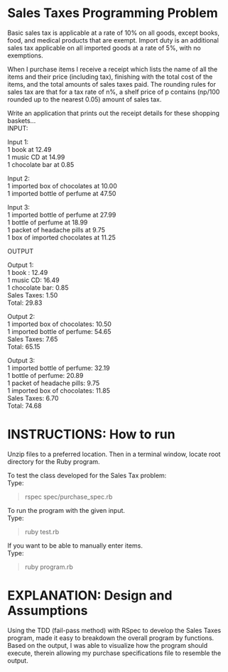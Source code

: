 Sales Taxes Programming Problem
===========

Basic sales tax is applicable at a rate of 10% on all goods, except books, food, and medical products that are exempt. Import duty is an additional sales tax applicable on all imported goods at a rate of 5%, with no exemptions.
 
When I purchase items I receive a receipt which lists the name of all the items and their price (including tax), finishing with the total cost of the items, and the total amounts of sales taxes paid.  The rounding rules for sales tax are that for a tax rate of n%, a shelf price of p contains (np/100 rounded up to the nearest 0.05) amount of sales tax.
 
Write an application that prints out the receipt details for these shopping baskets...  
INPUT:
 
Input 1:  
1 book at 12.49  
1 music CD at 14.99  
1 chocolate bar at 0.85  
 
Input 2:  
1 imported box of chocolates at 10.00  
1 imported bottle of perfume at 47.50  
 
Input 3:  
1 imported bottle of perfume at 27.99  
1 bottle of perfume at 18.99  
1 packet of headache pills at 9.75  
1 box of imported chocolates at 11.25  
 
OUTPUT
 
Output 1:  
1 book : 12.49  
1 music CD: 16.49  
1 chocolate bar: 0.85  
Sales Taxes: 1.50  
Total: 29.83  
 
Output 2:  
1 imported box of chocolates: 10.50  
1 imported bottle of perfume: 54.65  
Sales Taxes: 7.65  
Total: 65.15  
 
Output 3:  
1 imported bottle of perfume: 32.19  
1 bottle of perfume: 20.89  
1 packet of headache pills: 9.75  
1 imported box of chocolates: 11.85  
Sales Taxes: 6.70  
Total: 74.68  

INSTRUCTIONS: How to run
========================

Unzip files to a preferred location. Then in a terminal window, locate root directory for the Ruby program.

To test the class developed for the Sales Tax problem:  
Type:
> rspec spec/purchase_spec.rb  

To run the program with the given input.  
Type:
> ruby test.rb  

If you want to be able to manually enter items.  
Type:
> ruby program.rb  


EXPLANATION: Design and Assumptions
===================================

Using the TDD (fail-pass method) with RSpec to develop the Sales Taxes program, made it easy to breakdown the overall program by functions. Based on the output, I was able to visualize how the program should execute, therein allowing my purchase specifications file to resemble the output.
